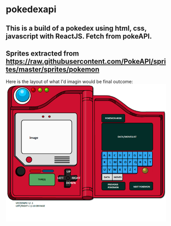 # pokedexapi

This is a build of a pokedex using html, css, javascript with ReactJS. Fetch from pokeAPI.
---
Sprites extracted from https://raw.githubusercontent.com/PokeAPI/sprites/master/sprites/pokemon
---
Here is the layout of what I'd imagin would be final outcome:
![Alt text](public/images/pokedexexpandedidea.png "Pokedex")